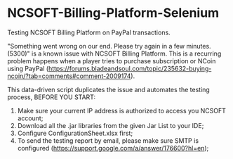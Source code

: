 # NCSOFT-Billing-Platform-Selenium
Testing NCSOFT Billing Platform on PayPal transactions.

"Something went wrong on our end. Please try again in a few minutes. (5300)" is a known issue with NCSOFT Billing Platform. This is a recurring problem happens when a player tries to purchase subscription or NCoin using PayPal (https://forums.bladeandsoul.com/topic/235632-buying-ncoin/?tab=comments#comment-2009174). 

This data-driven script duplicates the issue and automates the testing process, BEFORE YOU START:
1. Make sure your current IP address is authorized to access you NCSOFT account;
2. Download all the .jar libraries from the given Jar List to your IDE;
3. Configure ConfigurationSheet.xlsx first;
4. To send the testing report by email, please make sure SMTP is configured (https://support.google.com/a/answer/176600?hl=en);

